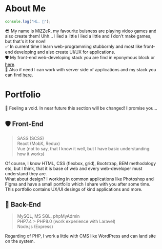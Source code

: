 # About Me
```js
console.log('Hi. 👋');
```
😎 My name is MiZZeR, my favourite buisness are playing video games and also create them! Uhh... I lied a little I lied a little and I don't make games, but that's it for now!  
✅ In current time I learn web-programming stubbornly and most like front-end developing and also create UI/UX for applications.  
🛡 My front-end web-developing stack you are find in eponymous block or [here](https://github.com/realMiZZeR/realMiZZeR/blob/main/README.md#-front-end).  
🔧 Also if need I can work with server side of applications and my stack you can find [here](https://github.com/realMiZZeR/realMiZZeR/blob/main/README.md#-back-end).

# Portfolio
🤔 Feeling a void. In near future this section will be changed! I promise you...

## 🛡 Front-End
> SASS (SCSS)  
> React (MobX, Redux)  
> Vue (not to say, that I know it well, but I have basic understanding how it works)
  
Of course, I know HTML, CSS (flexbox, grid), Bootstrap, BEM methodology etc, but I think, that it is base of web and every web-developer must understand they are.   
What about design? I working in common applications like Photoshop and Figma and have a small portfolio which I share with you after some time. This portfolio contains UX/UI desings of kind applications and more.

## 🔧 Back-End
> MySQL, MS SQL, phpMyAdmin  
> PHP7.4 > PHP8.0 (work experience with Laravel)  
> Node.js (Express)
   
Regarding of PHP, I work a little with CMS like WordPress and can land site on the system.
